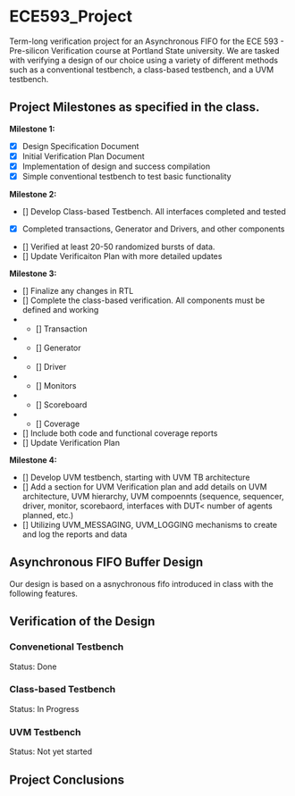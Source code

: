 # ECE593_Project
Term-long verification project for an Asynchronous FIFO for the ECE 593 - Pre-silicon Verification course at Portland State university. 
We are tasked with verifying a design of our choice using a variety of different methods such as a conventional testbench, a class-based testbench, and a UVM testbench. 

## Project Milestones as specified in the class.
**Milestone 1:**
- [x] Design Specification Document
- [x] Initial Verification Plan Document
- [x] Implementation of design and success compilation
- [x] Simple conventional testbench to test basic functionality

**Milestone 2:**
- [] Develop Class-based Testbench. All interfaces completed and tested
- [x] Completed transactions, Generator and Drivers, and other components
- [] Verified at least 20-50 randomized bursts of data.
- [] Update Verificaiton Plan with more detailed updates

**Milestone 3:**
- [] Finalize any changes in RTL
- [] Complete the class-based verification. All components must be defined and working
- - [] Transaction
- - [] Generator
- - [] Driver
- - [] Monitors
- - [] Scoreboard
- - [] Coverage
- [] Include both code and functional coverage reports
- [] Update Verification Plan

**Milestone 4:**
- [] Develop UVM testbench, starting with UVM TB architecture
- [] Add a section for UVM Verification plan and add details on UVM architecture, UVM hierarchy, UVM compoennts (sequence, sequencer, driver, monitor, scorebaord, interfaces with DUT< number of agents planned, etc.)
- [] Utilizing UVM_MESSAGING, UVM_LOGGING mechanisms to create and log the reports and data

## Asynchronous FIFO Buffer Design
Our design is based on a asnychronous fifo introduced in class with the following features. 


## Verification of the Design
### Convenetional Testbench
Status: Done

### Class-based Testbench
Status: In Progress

### UVM Testbench
Status: Not yet started


## Project Conclusions
